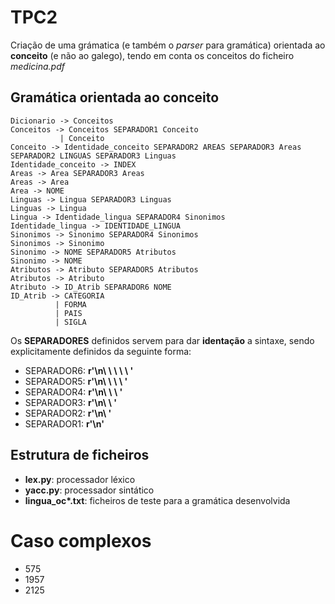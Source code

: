 # TPC2

Criação de uma grámatica (e também o *parser* para gramática) orientada ao **conceito** (e não ao galego), tendo em conta os conceitos do ficheiro *medicina.pdf*

## Gramática orientada ao **conceito**

```
Dicionario -> Conceitos
Conceitos -> Conceitos SEPARADOR1 Conceito
           | Conceito
Conceito -> Identidade_conceito SEPARADOR2 AREAS SEPARADOR3 Areas SEPARADOR2 LINGUAS SEPARADOR3 Linguas
Identidade_conceito -> INDEX
Areas -> Area SEPARADOR3 Areas
Areas -> Area
Area -> NOME
Linguas -> Lingua SEPARADOR3 Linguas
Linguas -> Lingua
Lingua -> Identidade_lingua SEPARADOR4 Sinonimos
Identidade_lingua -> IDENTIDADE_LINGUA
Sinonimos -> Sinonimo SEPARADOR4 Sinonimos
Sinonimos -> Sinonimo
Sinonimo -> NOME SEPARADOR5 Atributos
Sinonimo -> NOME
Atributos -> Atributo SEPARADOR5 Atributos
Atributos -> Atributo
Atributo -> ID_Atrib SEPARADOR6 NOME
ID_Atrib -> CATEGORIA
          | FORMA
          | PAIS
          | SIGLA 
```

Os **SEPARADORES** definidos servem para dar **identação** a sintaxe, sendo 
explicitamente definidos da seguinte forma:
* SEPARADOR6: **r'\n\ \ \ \ \ '**
* SEPARADOR5: **r'\n\ \ \ \ '**
* SEPARADOR4: **r'\n\ \ \ '**
* SEPARADOR3: **r'\n\ \ '**
* SEPARADOR2: **r'\n\ '**
* SEPARADOR1: **r'\n'**

## Estrutura de ficheiros

* **lex.py**: processador léxico
* **yacc.py**: processador sintático
* **lingua_oc\*.txt**: ficheiros de teste para a gramática desenvolvida 

# Caso complexos
* 575
* 1957
* 2125